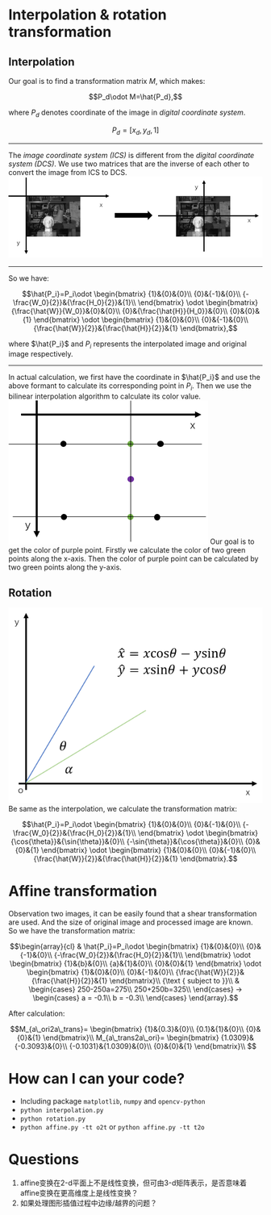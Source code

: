 # Interpolation & rotation transformation
## Interpolation
Our goal is to find a transformation matrix $M$, which makes:
```math
P_d\odot M=\hat{P_d},
```
where $P_d$ denotes coordinate of the image in *digital coordinate system*. 
```math
P_d = [x_d, y_d, 1]
```
---
The *image coordinate system (ICS)* is different from the *digital coordinate system (DCS)*. We use two matrices that are the inverse of each other to convert the image from ICS to DCS.
![ICS to DCS](report_src/image1.png)

---
So we have:
```math
\hat{P_i}=P_i\odot 
\begin{bmatrix}
{1}&{0}&{0}\\
{0}&{-1}&{0}\\
{-\frac{W_0}{2}}&{\frac{H_0}{2}}&{1}\\
\end{bmatrix} \odot
\begin{bmatrix}
{\frac{\hat{W}}{W_0}}&{0}&{0}\\
{0}&{\frac{\hat{H}}{H_0}}&{0}\\
{0}&{0}&{1}
\end{bmatrix} \odot
\begin{bmatrix}
{1}&{0}&{0}\\
{0}&{-1}&{0}\\
{\frac{\hat{W}}{2}}&{\frac{\hat{H}}{2}}&{1}
\end{bmatrix},
```
where $\hat{P_i}$ and $P_i$ represents the interpolated image and original image respectively.

---
In actual calculation, we first have the coordinate in $\hat{P_i}$ and use the above formant to calculate its corresponding point in $P_i$. Then we use the bilinear interpolation algorithm to calculate its color value.
![Bilinear Interpolation](report_src/image2.png)
Our goal is to get the color of purple point. Firstly we calculate the color of two green points along the x-axis. Then the color of purple point can be calculated by two green points along the y-axis.

## Rotation
![rotation](report_src/image3.png)
Be same as the interpolation, we calculate the transformation matrix:
```math
\hat{P_i}=P_i\odot 
\begin{bmatrix}
{1}&{0}&{0}\\
{0}&{-1}&{0}\\
{-\frac{W_0}{2}}&{\frac{H_0}{2}}&{1}\\
\end{bmatrix} \odot
\begin{bmatrix}
{\cos{\theta}}&{\sin{\theta}}&{0}\\
{-\sin{\theta}}&{\cos{\theta}}&{0}\\
{0}&{0}&{1}
\end{bmatrix} \odot
\begin{bmatrix}
{1}&{0}&{0}\\
{0}&{-1}&{0}\\
{\frac{\hat{W}}{2}}&{\frac{\hat{H}}{2}}&{1}
\end{bmatrix}.
```

# Affine transformation
Observation two images, it can be easily found that a shear transformation are used. And the size of original image and processed image are known. So we have the transformation matrix:
```math
\begin{array}{cl}
& \hat{P_i}=P_i\odot 
\begin{bmatrix}
{1}&{0}&{0}\\
{0}&{-1}&{0}\\
{-\frac{W_0}{2}}&{\frac{H_0}{2}}&{1}\\
\end{bmatrix} \odot
\begin{bmatrix}
{1}&{b}&{0}\\
{a}&{1}&{0}\\
{0}&{0}&{1}
\end{bmatrix} \odot
\begin{bmatrix}
{1}&{0}&{0}\\
{0}&{-1}&{0}\\
{\frac{\hat{W}}{2}}&{\frac{\hat{H}}{2}}&{1}
\end{bmatrix}\\
{\text { subject to }}\\
& \begin{cases}
250-250a=275\\
250+250b=325\\
\end{cases} →
\begin{cases}
a = -0.1\\
b = -0.3\\
\end{cases}
\end{array}.
```
After calculation:
```math
M_{a\_ori2a\_trans}=
\begin{bmatrix}
{1}&{0.3}&{0}\\
{0.1}&{1}&{0}\\
{0}&{0}&{1}
\end{bmatrix}\\
M_{a\_trans2a\_ori}=
\begin{bmatrix}
{1.0309}&{-0.3093}&{0}\\
{-0.1031}&{1.0309}&{0}\\
{0}&{0}&{1}
\end{bmatrix}\\

```
# How can I can your code?
- Including package `matplotlib`, `numpy` and `opencv-python`
- `python interpolation.py`
- `python rotation.py`
- `python affine.py -tt o2t` or `python affine.py -tt t2o`


# Questions
1. affine变换在2-d平面上不是线性变换，但可由3-d矩阵表示，是否意味着affine变换在更高维度上是线性变换？
2. 如果处理图形插值过程中边缘/越界的问题？